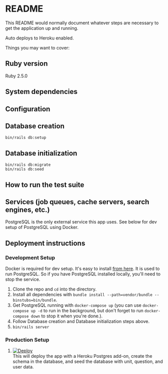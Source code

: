 # README

This README would normally document whatever steps are necessary to get the
application up and running.

Auto deploys to Heroku enabled.

Things you may want to cover:

## Ruby version

Ruby 2.5.0

## System dependencies

## Configuration

## Database creation

```
bin/rails db:setup
```

## Database initialization

```
bin/rails db:migrate
bin/rails db:seed
```

## How to run the test suite

## Services (job queues, cache servers, search engines, etc.)

PostgreSQL is the only external service this app uses. See below for dev setup of PostgreSQL using Docker.

## Deployment instructions

### Development Setup

Docker is required for dev setup. It's easy to install [from here](https://www.docker.com/community-edition#/download). It is used to run PostgreSQL. So if you have PostgreSQL installed locally, you'll need to stop the service.

1. Clone the repo and `cd` into the directory.
1. Install all dependencies with `bundle install --path=vendor/bundle --binstubs=bin/bundle`.
1. Get PostgreSQL running with `docker-compose up` (you can use `docker-compose up -d` to run in the background, but don't forget to run `docker-compose down` to stop it when you're done.).
1. Follow Database creation and Database initialization steps above.
1. `bin/rails server`

### Production Setup

1. [![Deploy](https://www.herokucdn.com/deploy/button.svg)](https://heroku.com/deploy?template=https://github.com/heroku/heroku-trailhead-demo)  
This will deploy the app with a Heroku Postgres add-on, create the schema in the database, and seed the database with unit, question, and user data.
